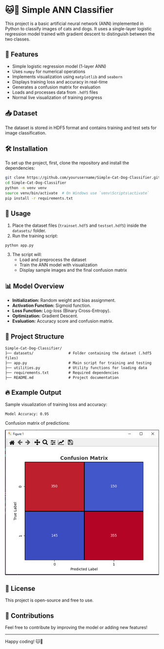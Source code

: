 # 🐱🐶 Simple ANN Classifier

This project is a basic artificial neural network (ANN) implemented in Python to classify images of cats and dogs. It uses a single-layer logistic regression model trained with gradient descent to distinguish between the two classes.

## 📌 Features
- Simple logistic regression model (1-layer ANN)
- Uses `numpy` for numerical operations
- Implements visualization using `matplotlib` and `seaborn`
- Displays training loss and accuracy in real-time
- Generates a confusion matrix for evaluation
- Loads and processes data from `.hdf5` files
- Normal live visualization of training progress

## 📥 Dataset

The dataset is stored in HDF5 format and contains training and test sets for image classification.

## 🛠️ Installation

To set up the project, first, clone the repository and install the dependencies:
```bash
git clone https://github.com/yourusername/Simple-Cat-Dog-Classifier.git
cd Simple-Cat-Dog-Classifier
python -m venv venv
source venv/bin/activate  # On Windows use `venv\Scripts\activate`
pip install -r requirements.txt
```

## 🚀 Usage
1. Place the dataset files (`trainset.hdf5` and `testset.hdf5`) inside the `datasets/` folder.
2. Run the training script:

```bash
python app.py
```

3. The script will:
   - Load and preprocess the dataset
   - Train the ANN model with visualization
   - Display sample images and the final confusion matrix

## 📊 Model Overview
- **Initialization:** Random weight and bias assignment.
- **Activation Function:** Sigmoid function.
- **Loss Function:** Log-loss (Binary Cross-Entropy).
- **Optimization:** Gradient Descent.
- **Evaluation:** Accuracy score and confusion matrix.

## 📂 Project Structure
```
Simple-Cat-Dog-Classifier/
├── datasets/                # Folder containing the dataset (.hdf5 files)
├── app.py                   # Main script for training and testing
├── utilities.py             # Utility functions for loading data
├── requirements.txt         # Required dependencies
├── README.md                # Project documentation
```

## 🔥 Example Output
Sample visualization of training loss and accuracy:

```
Model Accuracy: 0.95
```

Confusion matrix of predictions:

![Confusion Matrix](confusion_matrix.png)  

## 📜 License
This project is open-source and free to use.

## 🤝 Contributions
Feel free to contribute by improving the model or adding new features!

---

Happy coding! 🐱🐶

